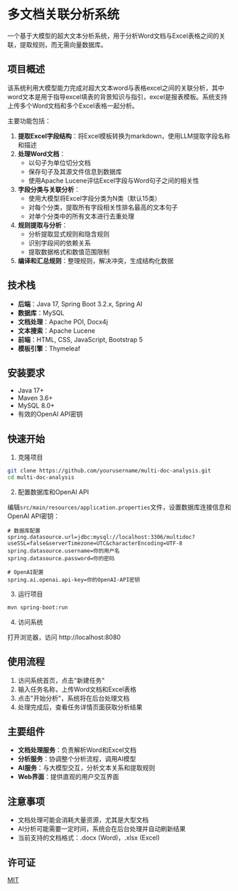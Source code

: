 # 多文档关联分析系统

一个基于大模型的超大文本分析系统，用于分析Word文档与Excel表格之间的关联，提取规则，而无需向量数据库。

## 项目概述

该系统利用大模型能力完成对超大文本word与表格excel之间的关联分析，其中word文本是用于指导excel填表的背景知识与指引，excel是报表模板。系统支持上传多个Word文档和多个Excel表格一起分析。

主要功能包括：

1. **提取Excel字段结构**：将Excel模板转换为markdown，使用LLM提取字段名称和描述
2. **处理Word文档**：
   - 以句子为单位切分文档
   - 保存句子及其源文件信息到数据库
   - 使用Apache Lucene评估Excel字段与Word句子之间的相关性
3. **字段分类与关联分析**：
   - 使用大模型将Excel字段分类为N类（默认15类）
   - 对每个分类，提取所有字段相关性排名最高的文本句子
   - 对单个分类中的所有文本进行去重处理
4. **规则提取与分析**：
   - 分析提取显式规则和隐含规则
   - 识别字段间的依赖关系
   - 提取数据格式和数值范围限制
5. **编译和汇总规则**：整理规则，解决冲突，生成结构化数据

## 技术栈

- **后端**：Java 17, Spring Boot 3.2.x, Spring AI
- **数据库**：MySQL
- **文档处理**：Apache POI, Docx4j
- **文本搜索**：Apache Lucene
- **前端**：HTML, CSS, JavaScript, Bootstrap 5
- **模板引擎**：Thymeleaf

## 安装要求

- Java 17+
- Maven 3.6+
- MySQL 8.0+
- 有效的OpenAI API密钥

## 快速开始

1. 克隆项目

```bash
git clone https://github.com/yourusername/multi-doc-analysis.git
cd multi-doc-analysis
```

2. 配置数据库和OpenAI API

编辑`src/main/resources/application.properties`文件，设置数据库连接信息和OpenAI API密钥：

```properties
# 数据库配置
spring.datasource.url=jdbc:mysql://localhost:3306/multidoc?useSSL=false&serverTimezone=UTC&characterEncoding=UTF-8
spring.datasource.username=你的用户名
spring.datasource.password=你的密码

# OpenAI配置
spring.ai.openai.api-key=你的OpenAI-API密钥
```

3. 运行项目

```bash
mvn spring-boot:run
```

4. 访问系统

打开浏览器，访问 http://localhost:8080

## 使用流程

1. 访问系统首页，点击"新建任务"
2. 输入任务名称，上传Word文档和Excel表格
3. 点击"开始分析"，系统将在后台处理文档
4. 处理完成后，查看任务详情页面获取分析结果

## 主要组件

- **文档处理服务**：负责解析Word和Excel文档
- **分析服务**：协调整个分析流程，调用AI模型
- **AI服务**：与大模型交互，分析文本关系和提取规则
- **Web界面**：提供直观的用户交互界面

## 注意事项

- 文档处理可能会消耗大量资源，尤其是大型文档
- AI分析可能需要一定时间，系统会在后台处理并自动刷新结果
- 当前支持的文档格式：.docx (Word)，.xlsx (Excel)

## 许可证

[MIT](LICENSE) 